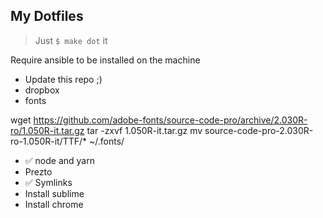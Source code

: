 ## My Dotfiles

> Just `$ make dot` it

Require ansible to be installed on the machine

- Update this repo ;)
- dropbox
- fonts

wget https://github.com/adobe-fonts/source-code-pro/archive/2.030R-ro/1.050R-it.tar.gz
tar -zxvf 1.050R-it.tar.gz
mv source-code-pro-2.030R-ro-1.050R-it/TTF/* ~/.fonts/

- :white_check_mark: node and yarn
- Prezto
- :white_check_mark: Symlinks
- Install sublime
- Install chrome

